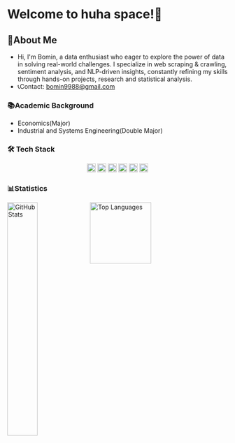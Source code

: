 # Welcome to huha space!💫

## 🐸About Me
- Hi, I'm Bomin, a data enthusiast who eager to explore the power of data in solving real-world challenges. I specialize in web scraping & crawling, sentiment analysis, and NLP-driven insights, constantly refining my skills through hands-on projects, research and statistical analysis.
- 📞Contact: [bomin9988@gmail.com](mailto:bomin9988@gmail.com)
### 📚Academic Background
- Economics(Major)
- Industrial and Systems Engineering(Double Major)


### 🛠 Tech Stack
<p align="center">
  <img src="https://img.shields.io/badge/Python-3776AB?style=flat&logo=python&logoColor=white" height="20"/>
  <img src="https://img.shields.io/badge/HTML5-E34F26?style=flat&logo=html5&logoColor=white" height="20"/>
  <img src="https://img.shields.io/badge/CSS3-1572B6?style=flat&logo=css3&logoColor=white" height="20"/>
  <img src="https://img.shields.io/badge/JavaScript-F7DF1E?style=flat&logo=javascript&logoColor=black" height="20"/>
  <img src="https://img.shields.io/badge/SQL-4479A1?style=flat&logo=mysql&logoColor=white" height="20"/>
  <img src="https://img.shields.io/badge/Django-092E20?style=flat&logo=django&logoColor=white" height="20"/>
</p>


### 📊Statistics
<div>
  <!-- GitHub Stats -->
  <img 
    alt="GitHub Stats" 
    align="left" 
    src="https://github-readme-stats.vercel.app/api?username=huhakor&show_icons=true&theme=react" 
    width="37%" 
  />
  
  <!-- Top Languages -->
  <img 
    alt="Top Languages" 
    height="140" 
    align="left" 
    src="https://github-readme-stats.vercel.app/api/top-langs/?username=huhakor&hide=c%23,powershell,Mathematica,Ruby,Objective-C,Objective-C%2b%2b,Cuda&title_color=1E90FF&text_color=000000&icon_color=1E90FF&bg_color=ffffff&langs_count=4&layout=compact&border_color=ffffff&hide_border=true" 
  />
</div>
